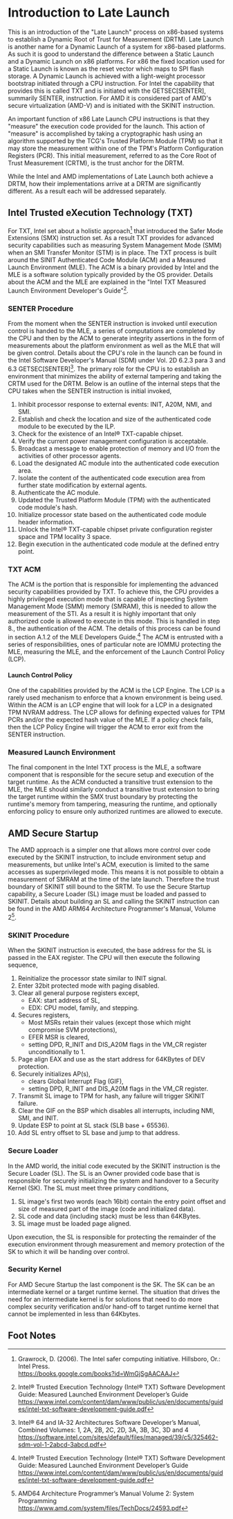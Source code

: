# Introduction to Late Launch

This is an introduction of the "Late Launch" process on x86-based systems to
establish a Dynamic Root of Trust for Measurement (DRTM). Late Launch is
another name for a Dynamic Launch of a system for x86-based platforms. As such
it is good to understand the difference between a Static Launch and a Dynamic
Launch on x86 platforms.  For x86 the fixed location used for a Static Launch
is known as the reset vector which maps to SPI flash storage. A Dynamic Launch
is achieved with a light-weight processor bootstrap initiated through a CPU
instruction. For Intel the capability that provides this is called TXT and is
initiated with the GETSEC[SENTER], summarily SENTER, instruction. For AMD it is
considered part of AMD's secure virtualization (AMD-V) and is initiated with
the SKINIT instruction.

An important function of x86 Late Launch CPU instructions is that they
"measure" the execution code provided for the launch. This action of "measure"
is accomplished by taking a cryptographic hash using an algorithm supported by
the TCG's Trusted Platform Module (TPM) so that it may store the measurement
within one of the TPM's Platform Configuration Registers (PCR). This initial
measurement, referred to as the Core Root of Trust Measurement (CRTM), is the
trust anchor for the DRTM.

While the Intel and AMD implementations of Late Launch both achieve a DRTM,
how their implementations arrive at a DRTM are significantly different. As a
result each will be addressed separately.

## Intel Trusted eXecution Technology (TXT)

For TXT, Intel set about a holistic approach[^1] that
introduced the Safer Mode Extensions (SMX) instruction set. As a result TXT
provides for advanced security capabilities such as measuring System Management
Mode (SMM) when an SMI Transfer Monitor (STM) is in place. The TXT process is
built around the SINIT Authenticated Code Module (ACM) and a Measured Launch
Environment (MLE). The ACM is a binary provided by Intel and the MLE is a
software solution typically provided by the OS provider. Details about the ACM
and the MLE are explained in the "Intel TXT Measured Launch Environment
Developer's Guide"[^2].

### SENTER Procedure

From the moment when the SENTER instruction is invoked until execution control
is handed to the MLE, a series of computations are completed by the CPU and
then by the ACM to generate integrity assertions in the form of measurements
about the platform environment as well as the MLE that will be given control.
Details about the CPU's role in the launch can be found in the Intel Software
Developer's Manual (SDM) under Vol. 2D 6.2.3 para 3 and 6.3 GETSEC[SENTER][^3].
The primary role for the CPU is to establish an
environment that minimizes the ability of external tampering and taking the
CRTM used for the DRTM. Below is an outline of the internal steps that the CPU
takes when the SENTER instruction is initial invoked,

1. Inhibit processor response to external events: INIT, A20M, NMI, and SMI.
2. Establish and check the location and size of the authenticated code module
   to be executed by the ILP.
3. Check for the existence of an Intel® TXT-capable chipset.
4. Verify the current power management configuration is acceptable.
5. Broadcast a message to enable protection of memory and I/O from the
   activities of other processor agents.
6. Load the designated AC module into the authenticated code execution area.
7. Isolate the content of the authenticated code execution area from further
   state modification by external agents.
8. Authenticate the AC module.
9. Updated the Trusted Platform Module (TPM) with the authenticated code
   module's hash.
10. Initialize processor state based on the authenticated code module header
    information.
11. Unlock the Intel® TXT-capable chipset private configuration register space
    and TPM locality 3 space.
12. Begin execution in the authenticated code module at the defined entry point.

### TXT ACM

The ACM is the portion that is responsible for implementing the advanced
security capabilities provided by TXT. To achieve this, the CPU provides a
highly privileged execution mode that is capable of inspecting System
Management Mode (SMM) memory (SMRAM), this is needed to allow the measurement
of the STI. As a result it is highly important that only authorized code is
allowed to execute in this mode. This is handled in step 8., the authentication
of the ACM. The details of this process can be found in section A.1.2 of the
MLE Developers Guide.[^2] The ACM is entrusted with a series
of responsibilities, ones of particular note are IOMMU protecting the MLE,
measuring the MLE, and the enforcement of the Launch Control Policy (LCP).

#### Launch Control Policy

One of the capabilities provided by the ACM is the LCP Engine. The LCP is a
rarely used mechanism to enforce that a known environment is being used. Within
the ACM is an LCP engine that will look for a LCP in a designated TPM NVRAM
address. The LCP allows for defining expected values for TPM PCRs and/or the
expected hash value of the MLE. If a policy check fails, then the LCP Policy
Engine will trigger the ACM to error exit from the SENTER instruction.

### Measured Launch Environment

The final component in the Intel TXT process is the MLE, a software component
that is responsible for the secure setup and execution of the target runtime.
As the ACM conducted a transitive trust extension to the MLE, the MLE should
similarly conduct a transitive trust extension to bring the target runtime
within the SMX trust boundary by protecting the runtime's memory from tampering,
measuring the runtime, and optionally enforcing policy to ensure only
authorized runtimes are allowed to execute.

## AMD Secure Startup

The AMD approach is a simpler one that allows more control over code executed
by the SKINIT instruction, to include environment setup and measurements, but
unlike Intel's ACM, execution is limited to the same accesses as
superprivileged mode. This means it is not possible to obtain a measurement of
SMRAM at the time of the late launch. Therefore the trust boundary of SKINIT
still bound to the SRTM. To use the Secure Startup capability, a Secure Loader
(SL) image must be loaded and passed to SKINIT. Details about building an SL
and calling the SKINIT instruction can be found in the AMD ARM64 Architecture
Programmer's Manual, Volume 2[^4].

### SKINIT Procedure

When the SKINIT instruction is executed, the base address for the SL is passed
in the EAX register. The CPU will then execute the following sequence,

1. Reinitialize the processor state similar to INIT signal.
2. Enter 32bit protected mode with paging disabled.
3. Clear all general purpose registers except,
    * EAX: start address of SL,
    * EDX: CPU model, family, and stepping.
4. Secures registers,
    * Most MSRs retain their values (except those which might compromise SVM
      protections),
    * EFER MSR is cleared,
    * setting DPD, R\_INIT and DIS\_A20M flags in the VM\_CR register
      unconditionally to 1.
5. Page align EAX and use as the start address for 64KBytes of DEV protection.
6. Securely initializes AP(s),
    * clears Global Interrupt Flag (GIF),
    * setting DPD, R\_INIT and DIS\_A20M flags in the VM\_CR register.
7. Transmit SL image to TPM for hash, any failure will trigger SKINIT failure.
8. Clear the GIF on the BSP which disables all interrupts, including NMI, SMI,
   and INIT.
9. Update ESP to point at SL stack (SLB base + 65536).
10. Add SL entry offset to SL base and jump to that address.

### Secure Loader

In the AMD world, the initial code executed by the SKINIT instruction is the
Secure Loader (SL). The SL is an Owner provided code base that is responsible
for securely initializing the system and handover to a Security Kernel (SK).
The SL must meet three primary conditions,

1. SL image's first two words (each 16bit) contain the entry point offset and
   size of measured part of the image (code and initialized data).
2. SL code and data (including stack) must be less than 64KBytes.
3. SL image must be loaded page aligned.

Upon execution, the SL is responsible for protecting the remainder of the
execution environment through measurement and memory protection of the SK to
which it will be handing over control.

### Security Kernel

For AMD Secure Startup the last component is the SK. The SK can be an
intermediate kernel or a target runtime kernel. The situation that drives the
need for an intermediate kernel is for solutions that need to do more complex
security verification and/or hand-off to target runtime kernel that cannot be
implemented in less than 64Kbytes.

## Foot Notes

[^1]: Grawrock, D. (2006). The Intel safer computing initiative. Hillsboro, Or.:
Intel Press. <br/>
   <https://books.google.com/books?id=WmGjSgAACAAJ>

[^2]: Intel® Trusted Execution Technology (Intel® TXT) Software Development Guide:
   Measured Launched Environment Developer’s Guide<br/>
   <https://www.intel.com/content/dam/www/public/us/en/documents/guides/intel-txt-software-development-guide.pdf>

[^3]: Intel® 64 and IA-32 Architectures Software Developer’s Manual,
   Combined Volumes: 1, 2A, 2B, 2C, 2D, 3A, 3B, 3C, 3D and 4<br/>
   <https://software.intel.com/sites/default/files/managed/39/c5/325462-sdm-vol-1-2abcd-3abcd.pdf>

[^4]: AMD64 Architecture Programmer’s Manual Volume 2: System Programming<br/>
   <https://www.amd.com/system/files/TechDocs/24593.pdf>
